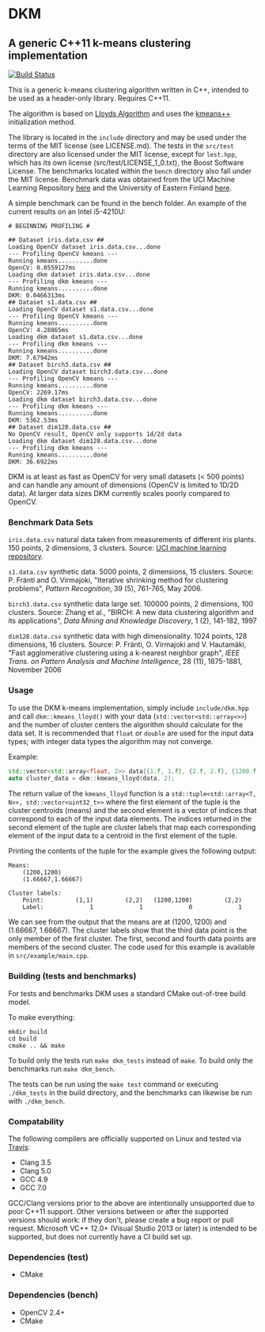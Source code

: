 # DKM #
## A generic C++11 k-means clustering implementation ##

[![Build Status](https://travis-ci.org/genbattle/dkm.svg?branch=master)](https://travis-ci.org/genbattle/dkm)

This is a generic k-means clustering algorithm written in C++, intended to be used as a header-only library. Requires C++11.

The algorithm is based on [Lloyds Algorithm](https://en.wikipedia.org/wiki/Lloyd%27s_algorithm) and uses the [kmeans++](https://en.wikipedia.org/wiki/K-means%2B%2B) initialization method.

The library is located in the `include` directory and may be used under the terms of the MIT license (see LICENSE.md). The tests in the `src/test` directory are also licensed under the MIT license, except for `lest.hpp`, which has its own license (src/test/LICENSE_1_0.txt), the Boost Software License. The benchmarks located within the `bench` directory also fall under the MIT license. Benchmark data was obtained from the UCI Machine Learning Repository [here](https://archive.ics.uci.edu/ml/datasets/Iris) and the University of Eastern Finland [here](http://cs.joensuu.fi/sipu/datasets/).

A simple benchmark can be found in the bench folder. An example of the current results on an Intel i5-4210U:

```
# BEGINNING PROFILING #

## Dataset iris.data.csv ##
Loading OpenCV dataset iris.data.csv...done
--- Profiling OpenCV kmeans ---
Running kmeans..........done
OpenCV: 0.0559127ms
Loading dkm dataset iris.data.csv...done 
--- Profiling dkm kmeans ---
Running kmeans..........done
DKM: 0.0466313ms
## Dataset s1.data.csv ##
Loading OpenCV dataset s1.data.csv...done
--- Profiling OpenCV kmeans ---
Running kmeans..........done
OpenCV: 4.28865ms
Loading dkm dataset s1.data.csv...done 
--- Profiling dkm kmeans ---
Running kmeans..........done
DKM: 7.67942ms
## Dataset birch3.data.csv ##
Loading OpenCV dataset birch3.data.csv...done
--- Profiling OpenCV kmeans ---
Running kmeans..........done
OpenCV: 2269.17ms
Loading dkm dataset birch3.data.csv...done 
--- Profiling dkm kmeans ---
Running kmeans..........done
DKM: 5362.53ms
## Dataset dim128.data.csv ##
No OpenCV result, OpenCV only supports 1d/2d data
Loading dkm dataset dim128.data.csv...done 
--- Profiling dkm kmeans ---
Running kmeans..........done
DKM: 36.6922ms
```

DKM is at least as fast as OpenCV for very small datasets (< 500 points) and can handle any amount of dimensions (OpenCV is limited to 1D/2D data). At larger data sizes DKM currently scales poorly compared to OpenCV.

### Benchmark Data Sets ###

`iris.data.csv` natural data taken from measurements of different iris plants. 150 points, 2 dimensions, 3 clusters. Source: [UCI machine learning repository](https://archive.ics.uci.edu/ml/datasets/Iris).

`s1.data.csv` synthetic data. 5000 points, 2 dimensions, 15 clusters. Source: P. Fränti and O. Virmajoki, "Iterative shrinking method for clustering problems", _Pattern Recognition_, 39 (5), 761-765, May 2006.

`birch3.data.csv` synthetic data large set. 100000 points, 2 dimensions, 100 clusters. Source: Zhang et al., "BIRCH: A new data clustering algorithm and its applications", _Data Mining and Knowledge Discovery_, 1 (2), 141-182, 1997

`dim128.data.csv` synthetic data with high dimensionality. 1024 points, 128 dimensions, 16 clusters. Source: P. Fränti, O. Virmajoki and V. Hautamäki, "Fast agglomerative clustering using a k-nearest neighbor graph", _IEEE Trans. on Pattern Analysis and Machine Intelligence_, 28 (11), 1875-1881, November 2006

### Usage ###

To use the DKM k-means implementation, simply include `include/dkm.hpp` and call `dkm::kmeans_lloyd()` with your data (`std::vector<std::array<>>`) and the number of cluster centers the algorithm should calculate for the data set. It is recommended that `float` or `double` are used for the input data types; with integer data types the algorithm may not converge.

Example:

```cpp
std::vector<std::array<float, 2>> data{{1.f, 1.f}, {2.f, 2.f}, {1200.f, 1200.f}, {2.f, 2.f}};
auto cluster_data = dkm::kmeans_lloyd(data, 2);
```

The return value of the `kmeans_lloyd` function is a `std::tuple<std::array<T, N>>, std::vector<uint32_t>>` where the first element of the tuple is the cluster centroids (means) and the second element is a vector of indices that correspond to each of the input data elements. The indices returned in the second element of the tuple are cluster labels that map each corresponding element of the input data to a centroid in the first element of the tuple.

Printing the contents of the tuple for the example gives the following output:

```
Means:
	(1200,1200)
	(1.66667,1.66667)

Cluster labels:
	Point:         (1,1)         (2,2)   (1200,1200)         (2,2)
	Label:             1             1             0             1
```

We can see from the output that the means are at (1200, 1200) and (1.66667, 1.66667). The cluster labels show that the third data point is the only member of the first cluster. The first, second and fourth data points are members of the second cluster. The code used for this example is available in `src/example/main.cpp`.

### Building (tests and benchmarks) ###

For tests and benchmarks DKM uses a standard CMake out-of-tree build model.

To make everything:

```console
mkdir build
cd build
cmake .. && make
```

To build only the tests run `make dkm_tests` instead of `make`. To build only the benchmarks run `make dkm_bench`.

The tests can be run using the `make test` command or executing `./dkm_tests` in the build directory, and the benchmarks can likewise be run with `./dkm_bench`.


### Compatability ###

The following compilers are officially supported on Linux and tested via [Travis](https://travis-ci.org/genbattle/dkm):

- Clang 3.5
- Clang 5.0
- GCC 4.9
- GCC 7.0

GCC/Clang versions prior to the above are intentionally unsupported due to poor C++11 support. Other versions between or after the supported versions should work: if they don't, please create a bug report or pull request. Microsoft VC++ 12.0+ (Visual Studio 2013 or later) is intended to be supported, but does not currently have a CI build set up.

### Dependencies (test) ###

- CMake

### Dependencies (bench) ###

- OpenCV 2.4+
- CMake
